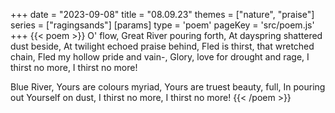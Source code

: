 +++
date = "2023-09-08"
title = "08.09.23"
themes = ["nature", "praise"]
series = ["ragingsands"]
[params]
  type = 'poem'
  pageKey = 'src/poem.js'
+++
{{< poem >}}
O' flow, Great River pouring forth,
At dayspring shattered dust beside,
At twilight echoed praise behind,
Fled is thirst, that wretched chain,
Fled my hollow pride and vain-,
Glory, love for drought and rage,
I thirst no more, I thirst no more!

Blue River, Yours are colours myriad,
Yours are truest beauty, full,
In pouring out Yourself on dust,
I thirst no more, I thirst no more!
{{< /poem >}}